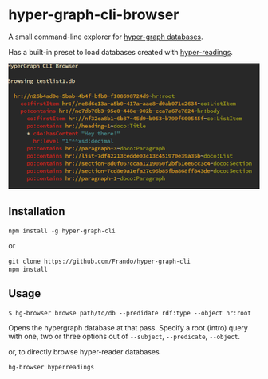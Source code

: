 # hyper-graph-cli-browser

A small command-line explorer for [hyper-graph databases](https://github.com/e-e-e/hyper-graph-db).

Has a built-in preset to load databases created with [hyper-readings](https://github.com/e-e-e/hyper-reader).

![Screenshot](screenshot.png?raw=true "Screenshot")

## Installation 

    npm install -g hyper-graph-cli

or

    git clone https://github.com/Frando/hyper-graph-cli
    npm install

## Usage

```
$ hg-browser browse path/to/db --predidate rdf:type --object hr:root
```

Opens the hypergraph database at that pass. Specify a root (intro) query with one, two or three options out of `--subject`, `--predicate`, `--object`.

or, to directly browse hyper-reader databases

```
hg-browser hyperreadings
```



